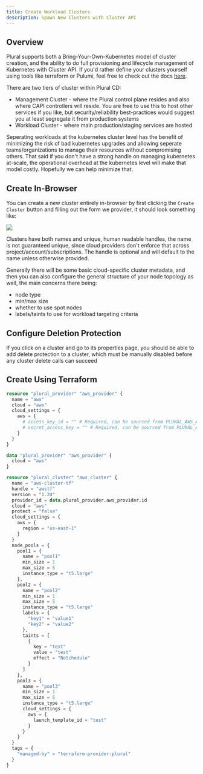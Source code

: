 ```yaml
---
title: Create Workload Clusters
description: Spawn New Clusters with Cluster API
---
```


## Overview

Plural supports both a Bring-Your-Own-Kubernetes model of cluster creation, and the ability to do full provisioning and lifecycle management of Kubernetes with Cluster API. If you'd rather define your clusters yourself using tools like terraform or Pulumi, feel free to check out the docs [here](deployments/import-cluster).

There are two tiers of cluster within Plural CD:

- Management Cluster - where the Plural control plane resides and also where CAPI controllers will reside. You are free to use this to host other services if you like, but security/reliability best-practices would suggest you at least segregate it from production systems
- Workload Cluster - where main production/staging services are hosted

Seperating workloads at the kubernetes cluster level has the benefit of minimizing the risk of bad kubernetes upgrades and allowing seperate teams/organizations to manage their resources without compromising others. That said if you don't have a strong handle on managing kubernetes at-scale, the operational overhead at the kubernetes level will make that model costly. Hopefully we can help minimize that.

## Create In-Browser

You can create a new cluster entirely in-browser by first clicking the `Create Cluster` button and filling out the form we provider, it should look something like:

![](/assets/deployments/create-cluster.png)

Clusters have both names and unique, human readable handles, the name is not guaranteed unique, since cloud providers don't enforce that across project/account/subscriptions. The handle is optional and will default to the name unless otherwise provided.

Generally there will be some basic cloud-specific cluster metadata, and then you can also configure the general structure of your node topology as well, the main concerns there being:

- node type
- min/max size
- whether to use spot nodes
- labels/taints to use for workload targeting criteria

## Configure Deletion Protection

If you click on a cluster and go to its properties page, you should be able to add delete protection to a cluster, which must be manually disabled before any cluster delete calls can succeed

## Create Using Terraform

```tf
resource "plural_provider" "aws_provider" {
  name = "aws"
  cloud = "aws"
  cloud_settings = {
    aws = {
      # access_key_id = "" # Required, can be sourced from PLURAL_AWS_ACCESS_KEY_ID
      # secret_access_key = "" # Required, can be sourced from PLURAL_AWS_SECRET_ACCESS_KEY
    }
  }
}

data "plural_provider" "aws_provider" {
  cloud = "aws"
}

resource "plural_cluster" "aws_cluster" {
  name = "aws-cluster-tf"
  handle = "awstf"
  version = "1.24"
  provider_id = data.plural_provider.aws_provider.id
  cloud = "aws"
  protect = "false"
  cloud_settings = {
    aws = {
      region = "us-east-1"
    }
  }
  node_pools = {
    pool1 = {
      name = "pool1"
      min_size = 1
      max_size = 5
      instance_type = "t5.large"
    },
    pool2 = {
      name = "pool2"
      min_size = 1
      max_size = 5
      instance_type = "t5.large"
      labels = {
        "key1" = "value1"
        "key2" = "value2"
      },
      taints = [
        {
          key = "test"
          value = "test"
          effect = "NoSchedule"
        }
      ]
    },
    pool3 = {
      name = "pool3"
      min_size = 1
      max_size = 5
      instance_type = "t5.large"
      cloud_settings = {
        aws = {
          launch_template_id = "test"
        }
      }
    }
  }
  tags = {
    "managed-by" = "terraform-provider-plural"
  }
}
```
